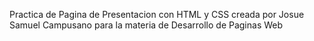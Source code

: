 Practica de Pagina de Presentacion con HTML y CSS 
creada por Josue Samuel Campusano para la materia de Desarrollo de Paginas Web 
